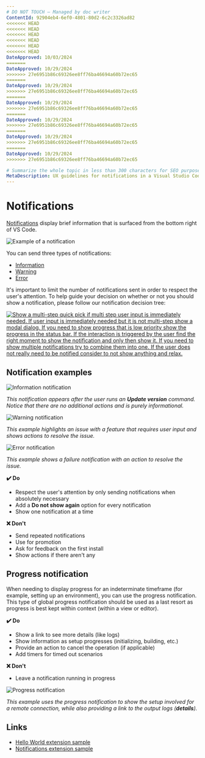 ```yaml
---
# DO NOT TOUCH — Managed by doc writer
ContentId: 92904eb4-6ef0-4801-80d2-6c2c3326ad82
<<<<<<< HEAD
<<<<<<< HEAD
<<<<<<< HEAD
<<<<<<< HEAD
<<<<<<< HEAD
<<<<<<< HEAD
DateApproved: 10/03/2024
=======
DateApproved: 10/29/2024
>>>>>>> 27e6951b86c69326ee8ff76ba46694a60b72ec65
=======
DateApproved: 10/29/2024
>>>>>>> 27e6951b86c69326ee8ff76ba46694a60b72ec65
=======
DateApproved: 10/29/2024
>>>>>>> 27e6951b86c69326ee8ff76ba46694a60b72ec65
=======
DateApproved: 10/29/2024
>>>>>>> 27e6951b86c69326ee8ff76ba46694a60b72ec65
=======
DateApproved: 10/29/2024
>>>>>>> 27e6951b86c69326ee8ff76ba46694a60b72ec65
=======
DateApproved: 10/29/2024
>>>>>>> 27e6951b86c69326ee8ff76ba46694a60b72ec65

# Summarize the whole topic in less than 300 characters for SEO purpose
MetaDescription: UX guidelines for notifications in a Visual Studio Code extension.
---
```


# Notifications

[Notifications](/api/extension-capabilities/common-capabilities#display-notifications) display brief information that is surfaced from the bottom right of VS Code.

![Example of a notification](images/examples/notification.png)

You can send three types of notifications:

* [Information](/api/references/vscode-api#window.showInformationMessage)
* [Warning](/api/references/vscode-api#window.showWarningMessage)
* [Error](/api/references/vscode-api#window.showErrorMessage)

It's important to limit the number of notifications sent in order to respect the user's attention. To help guide your decision on whether or not you should show a notification, please follow our notification decision tree:

[![Show a multi-step quick pick if multi step user input is immediately needed. If user input is immediately needed but it is not multi-step show a modal dialog. If you need to show progress that is low priority show the progress in the status bar. If the interaction is triggered by the user find the right moment to show the notification and only then show it. If you need to show multiple notifications try to combine them into one. If the user does not really need to be notified consider to not show anything and relax.](images/examples/notification-decision-tree.png)](/assets/api/ux-guidelines/examples/notification-decision-tree.png)

## Notification examples

![Information notification](images/examples/notification-info.png)

*This notification appears after the user runs an **Update version** command. Notice that there are no additional actions and is purely informational.*

![Warning notification](images/examples/notification-warning.png)

*This example highlights an issue with a feature that requires user input and shows actions to resolve the issue.*

![Error notification](images/examples/notification-error.png)

*This example shows a failure notification with an action to resolve the issue.*

**✔️ Do**

* Respect the user's attention by only sending notifications when absolutely necessary
* Add a **Do not show again** option for every notification
* Show one notification at a time

**❌ Don't**

* Send repeated notifications
* Use for promotion
* Ask for feedback on the first install
* Show actions if there aren't any

## Progress notification

When needing to display progress for an indeterminate timeframe (for example, setting up an environment), you can use the progress notification. This type of global progress notification should be used as a last resort as progress is best kept within context (within a view or editor).

**✔️ Do**

* Show a link to see more details (like logs)
* Show information as setup progresses (initializing, building, etc.)
* Provide an action to cancel the operation (if applicable)
* Add timers for timed out scenarios

**❌ Don't**

* Leave a notification running in progress

![Progress notification](images/examples/notification-progress.png)

*This example uses the progress notification to show the setup involved for a remote connection, while also providing a link to the output logs (**details**).*

## Links

* [Hello World extension sample](https://github.com/microsoft/vscode-extension-samples/tree/main/helloworld-sample)
* [Notifications extension sample](https://github.com/microsoft/vscode-extension-samples/tree/main/notifications-sample)
